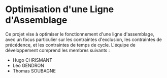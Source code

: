 # Optimisation d'une Ligne d'Assemblage

Ce projet vise à optimiser le fonctionnement d'une ligne d'assemblage,
avec un focus particulier sur les contraintes d'exclusion, les contraintes de précédence, et les contraintes de temps de cycle.
L'équipe de développement comprend les membres suivants :

- Hugo CHRISMANT
- Léo GENDRON
- Thomas SOUBAGNE

